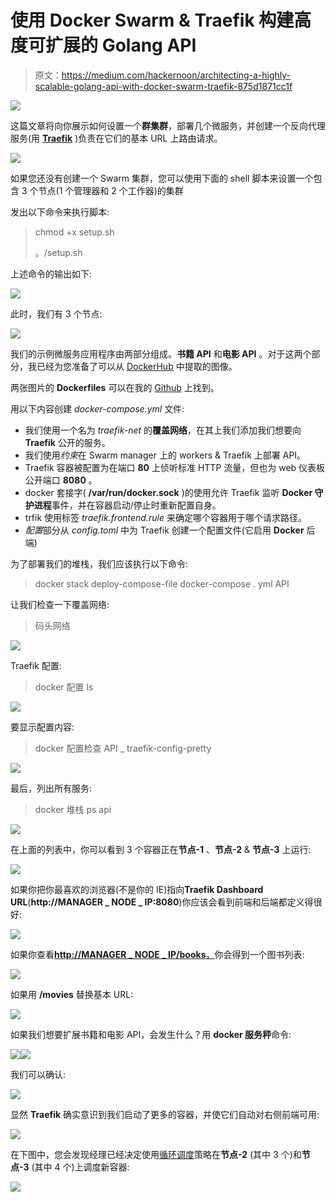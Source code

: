 # 使用 Docker Swarm & Traefik 构建高度可扩展的 Golang API

> 原文：<https://medium.com/hackernoon/architecting-a-highly-scalable-golang-api-with-docker-swarm-traefik-875d1871cc1f>

![](img/300e3e60395e1c61bf3e3ce28969172d.png)

这篇文章将向你展示如何设置一个**群集群**，部署几个微服务，并创建一个反向代理服务(用 [**Traefik**](https://traefik.io/) )负责在它们的基本 URL 上路由请求。

![](img/177159ecc3b8847f1733d346774cccba.png)

如果您还没有创建一个 Swarm 集群，您可以使用下面的 shell 脚本来设置一个包含 3 个节点(1 个管理器和 2 个工作器)的集群

发出以下命令来执行脚本:

> chmod +x setup.sh
> 
> 。/setup.sh

上述命令的输出如下:

![](img/9f5dc45dee6928b9727356b7b1ae675a.png)

此时，我们有 3 个节点:

![](img/65e4d961d6336c334455fa376ae3f142.png)

我们的示例微服务应用程序由两部分组成。**书籍 API** 和**电影 API** 。对于这两个部分，我已经为您准备了可以从 [DockerHub](https://hub.docker.com/u/mlabouardy/) 中提取的图像。

两张图片的 **Dockerfiles** 可以在我的 [Github](https://github.com/mlabouardy/alb-go) 上找到。

用以下内容创建 *docker-compose.yml* 文件:

*   我们使用一个名为 *traefik-net* 的**覆盖网络**，在其上我们添加我们想要向 **Traefik** 公开的服务。
*   我们使用*约束*在 Swarm manager 上的 workers & Traefik 上部署 API。
*   Traefik 容器被配置为在端口 **80** 上侦听标准 HTTP 流量，但也为 web 仪表板公开端口 **8080** 。
*   docker 套接字( **/var/run/docker.sock** )的使用允许 Traefik 监听 **Docker 守护进程**事件，并在容器启动/停止时重新配置自身。
*   trfik 使用标签 *traefik.frontend.rule* 来确定哪个容器用于哪个请求路径。
*   *配置*部分从 *config.toml* 中为 Traefik 创建一个配置文件(它启用 **Docker** 后端)

为了部署我们的堆栈，我们应该执行以下命令:

> docker stack deploy-compose-file docker-compose . yml API

让我们检查一下覆盖网络:

> 码头网络

![](img/28a81941dc4d66da45f84ad3a9f0493e.png)

Traefik 配置:

> docker 配置 ls

![](img/948a3160cc7e6afa03e1f63b4591f0d9.png)

要显示配置内容:

> docker 配置检查 API _ traefik-config-pretty

![](img/899f46a93510ad5815fd5ea63f88f51e.png)

最后，列出所有服务:

> docker 堆栈 ps api

![](img/a5d733bd9862594537e7e408a9acaf9f.png)

在上面的列表中，你可以看到 3 个容器正在**节点-1** 、**节点-2** & **节点-3** 上运行:

![](img/1ad11e6e0c25205a5e1db0240dea53a2.png)

如果你把你最喜欢的浏览器(不是你的 IE)指向**Traefik Dashboard URL**(**http://MANAGER _ NODE _ IP:8080**)你应该会看到前端和后端都定义得很好:

![](img/5705f66d55e080194515499a89be890b.png)

如果你查看[**http://MANAGER _ NODE _ IP/books**，](http://MANAGER_NODE_IP/books,)你会得到一个图书列表:

![](img/e0ad8c38d5d46e9586ceecac14bffffe.png)

如果用 **/movies** 替换基本 URL:

![](img/85996114ccd93f22d7dabe1d3ff26aa7.png)

如果我们想要扩展书籍和电影 API，会发生什么？用 **docker 服务秤**命令:

![](img/3af84f469d9aa58b3db296d5c0038a36.png)![](img/b2d5750e8d3baf19cf158dd13c23bab1.png)

我们可以确认:

![](img/34213c8cc28b32d53fb3d54ef08d1f85.png)

显然 **Traefik** 确实意识到我们启动了更多的容器，并使它们自动对右侧前端可用:

![](img/d44533a3d7a59bf3ba5a9500a1d1af86.png)

在下图中，您会发现经理已经决定使用[循环调度](https://en.wikipedia.org/wiki/Round-robin_scheduling)策略在**节点-2** (其中 3 个)和**节点-3** (其中 4 个)上调度新容器:

![](img/450a8527786eee1783ac7d489cd3f684.png)